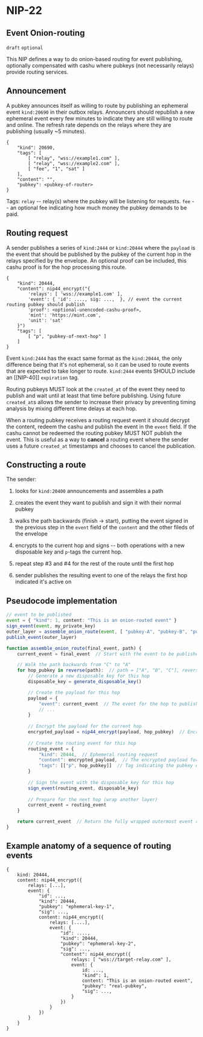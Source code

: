 # NIP-22
## Event Onion-routing
`draft` `optional`

This NIP defines a way to do onion-based routing for event publishing, optionally compensated with cashu where pubkeys (not necessarily relays) provide routing services.

## Announcement
A pubkey announces itself as willing to route by publishing an ephemeral event `kind:20690` in their outbox relays. Announcers should republish a new ephemeral event every few minutes to indicate they are still willing to route and online. The refresh rate depends on the relays where they are publishing (usually ~5 minutes).

```jsonc
{
    "kind": 20690,
    "tags": [
        [ "relay", "wss://example1.com" ],
        [ "relay", "wss://example2.com" ],
        [ "fee", "1", "sat" ]
    ],
    "content": "",
    "pubkey": <pubkey-of-router>
}
```

Tags:
`relay` -- relay(s) where the pubkey will be listening for requests.
`fee` -- an optional fee indicating how much money the pubkey demands to be paid.

## Routing request
A sender publishes a series of `kind:2444` or `kind:20444` where the `payload` is the event that should be published by the pubkey of the current hop in the relays specified by the envelope. An optional proof can be included, this cashu proof is for the hop processing this route.

```jsonc
{
    "kind": 20444,
    "content": nip44_encrypt("{
        'relays': [ 'wss://example1.com' ],
        'event': { 'id': ...., sig: ...,  }, // event the current routing pubkey should publish
        'proof': <optional-unencoded-cashu-proof>,
        'mint': 'https://mint.com',
        'unit': 'sat'
    }")
    "tags": [
        [ "p", "pubkey-of-next-hop" ]
    ]
}
```

Event `kind:2444` has the exact same format as the `kind:20444`, the only difference being that it's not ephemeral, so it can be used to route events that are expected to take longer to route. `kind:2444` events SHOULD include an [[NIP-40]] `expiration` tag.

Routing pubkeys MUST look at the `created_at` of the event they need to publish and wait until at least that time before publishing. Using future `created_at`s allows the sender to increase their privacy by preventing timing analysis by mixing different time delays at each hop.

When a routing pubkey receives a routing request event it should decrypt the content, redeem the cashu and publish the event in the `event` field. If the cashu cannot be redeemed the routing pubkey MUST NOT publish the event. This is useful as a way to **cancel** a routing event where the sender uses a future `created_at` timestamps and chooses to cancel the publication.

## Constructing a route
The sender:

1. looks for `kind:20400` announcements and assembles a path
2. creates the event they want to publish and sign it with their normal pubkey

3. walks the path backwards (finish -> start), putting the event signed in the previous step in the `event` field of the `content` and the other fileds of the envelope
4. encrypts to the current hop and signs -- both operations with a new disposable key and `p`-tags the current hop.
3. repeat step #3 and #4 for the rest of the route until the first hop
4. sender publishes the resulting event to one of the relays the first hop indicated it's active on

## Pseudocode implementation
```ts
// event to be published
event = { "kind": 1, content: "This is an onion-routed event" }
sign_event(event, my_private_key)
outer_layer = assemble_onion_route(event, [ "pubkey-A", "pubkey-B", "pubkey-C" ])
publish_event(outer_layer)

function assemble_onion_route(final_event, path) {
    current_event = final_event  // Start with the event to be published by the final hop

    // Walk the path backwards from "C" to "A"
    for hop_pubkey in reverse(path):  // path = ["A", "B", "C"], reversed to ["C", "B", "A"]
        // Generate a new disposable key for this hop
        disposable_key = generate_disposable_key()

        // Create the payload for this hop
        payload = {
            "event": current_event  // The event for the hop to publish
            // ...
        }
        
        // Encrypt the payload for the current hop
        encrypted_payload = nip44_encrypt(payload, hop_pubkey)  // Encrypt with the hop's pubkey
        
        // Create the routing event for this hop
        routing_event = {
            "kind": 20444,  // Ephemeral routing request
            "content": encrypted_payload,  // The encrypted payload for this hop
            "tags": [["p", hop_pubkey]]  // Tag indicating the pubkey of the next hop
        }
        
        // Sign the event with the disposable key for this hop
        sign_event(routing_event, disposable_key)
        
        // Prepare for the next hop (wrap another layer)
        current_event = routing_event
    }

    return current_event  // Return the fully wrapped outermost event ready to be published
}

```

## Example anatomy of a sequence of routing events

```jsonc
{
    kind: 20444,
    content: nip44_encrypt({
        relays: [...],
        event: {
            "id": ...,
            "kind": 20444,
            "pubkey": "ephemeral-key-1",
            "sig": ...,
            content: nip44_encrypt({
                relays: [....],
                event: {
                    "id": ....,
                    "kind": 20444,
                    "pubkey": "ephemeral-key-2",
                    "sig": ...,
                    "content": nip44_encrypt({
                        relays: [ "wss://target-relay.com" ],
                        event: {
                            id: ...,
                            "kind": 1,
                            content: "This is an onion-routed event",
                            "pubkey": "real-pubkey",
                            "sig": ...,
                        }
                    })
                }
            })
        }
    }
}
```

